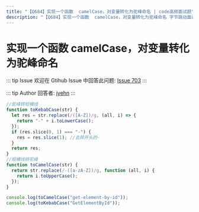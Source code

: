 ```yaml
---
title: "【Q684】实现一个函数  camelCase，对变量转化为驼峰命名 | code高频面试题"
description: "【Q684】实现一个函数  camelCase，对变量转化为驼峰命名 字节跳动面试题、阿里腾讯面试题、美团小米面试题。"
---
```


# 实现一个函数 camelCase，对变量转化为驼峰命名

::: tip Issue
欢迎在 Gtihub Issue 中回答此问题: [Issue 703](https://github.com/shfshanyue/Daily-Question/issues/703)
:::

::: tip Author
回答者: [jyehn](https://github.com/jyehn)
:::

```js
//驼峰转短横线
function toKebabCase(str) {
  let res = str.replace(/([A-Z])/g, (all, i) => {
    return "-" + i.toLowerCase();
  });
  if (res.slice(0, 1) === "-") {
    res = res.slice(1); //去除开头的-
  }
  return res;
}
//短横线转驼峰
function toCamelCase(str) {
  return str.replace(/-([a-zA-Z])/g, function (all, i) {
    return i.toUpperCase();
  });
}

console.log(toCamelCase("get-element-by-id"));
console.log(toKebabCase("GetElementById"));
```

